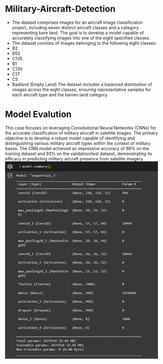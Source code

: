 # Military-Aircraft-Detection

* The dataset comprises images for an aircraft image classification project, including seven distinct aircraft classes and a category representing bare land. The goal is to develop a model capable of accurately classifying images into one of the eight specified classes.
* The dataset consists of images belonging to the following eight classes:
* B2
* B52
* C135
* B1
* C130
* C17
* C5
* Badland (Empty Land)
The dataset includes a balanced distribution of images across the eight classes, ensuring representative samples for each aircraft type and the barren land category.

# Model Evalution
This case focuses on leveraging Convolutional Neural Networks (CNNs) for the accurate classification of military aircraft in satellite images. The primary objective is to develop a robust model capable of identifying and distinguishing various military aircraft types within the context of military bases. The CNN model achieved an impressive accuracy of 98% on the training dataset and 93% on the validation/test dataset, demonstrating its efficacy in predicting military aircraft presence from satellite imagery.
![Alt test](https://github.com/C-Dhayananthan/Military-Aircraft-Detection/blob/main/model.png)
